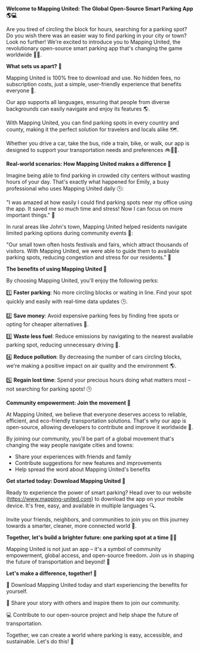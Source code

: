 **Welcome to Mapping United: The Global Open-Source Smart Parking App 🌎💻**

Are you tired of circling the block for hours, searching for a parking spot? Do you wish there was an easier way to find parking in your city or town? Look no further! We're excited to introduce you to Mapping United, the revolutionary open-source smart parking app that's changing the game worldwide 🚗🌟.

**What sets us apart? 🤔**

Mapping United is 100% free to download and use. No hidden fees, no subscription costs, just a simple, user-friendly experience that benefits everyone 🙌.

Our app supports all languages, ensuring that people from diverse backgrounds can easily navigate and enjoy its features 🌎.

With Mapping United, you can find parking spots in every country and county, making it the perfect solution for travelers and locals alike 🗺️.

Whether you drive a car, take the bus, ride a train, bike, or walk, our app is designed to support your transportation needs and preferences 🚲🚌💨.

**Real-world scenarios: How Mapping United makes a difference 🌟**

Imagine being able to find parking in crowded city centers without wasting hours of your day. That's exactly what happened for Emily, a busy professional who uses Mapping United daily 🕒:

"I was amazed at how easily I could find parking spots near my office using the app. It saved me so much time and stress! Now I can focus on more important things." 💖

In rural areas like John's town, Mapping United helped residents navigate limited parking options during community events 🎉:

"Our small town often hosts festivals and fairs, which attract thousands of visitors. With Mapping United, we were able to guide them to available parking spots, reducing congestion and stress for our residents." 🙏

**The benefits of using Mapping United 🌟**

By choosing Mapping United, you'll enjoy the following perks:

1️⃣ **Faster parking**: No more circling blocks or waiting in line. Find your spot quickly and easily with real-time data updates 🕒.

2️⃣ **Save money**: Avoid expensive parking fees by finding free spots or opting for cheaper alternatives 💸.

3️⃣ **Waste less fuel**: Reduce emissions by navigating to the nearest available parking spot, reducing unnecessary driving 🌿.

4️⃣ **Reduce pollution**: By decreasing the number of cars circling blocks, we're making a positive impact on air quality and the environment 🌎.

5️⃣ **Regain lost time**: Spend your precious hours doing what matters most – not searching for parking spots! 🕒

**Community empowerment: Join the movement 💪**

At Mapping United, we believe that everyone deserves access to reliable, efficient, and eco-friendly transportation solutions. That's why our app is open-source, allowing developers to contribute and improve it worldwide 🌟.

By joining our community, you'll be part of a global movement that's changing the way people navigate cities and towns:

* Share your experiences with friends and family
* Contribute suggestions for new features and improvements
* Help spread the word about Mapping United's benefits

**Get started today: Download Mapping United 📲**

Ready to experience the power of smart parking? Head over to our website (https://www.mapping-united.com) to download the app on your mobile device. It's free, easy, and available in multiple languages 🔍.

Invite your friends, neighbors, and communities to join you on this journey towards a smarter, cleaner, more connected world 🌟.

**Together, let's build a brighter future: one parking spot at a time 🚗💕**

Mapping United is not just an app – it's a symbol of community empowerment, global access, and open-source freedom. Join us in shaping the future of transportation and beyond! 💪

**Let's make a difference, together! 🌟**

📲 Download Mapping United today and start experiencing the benefits for yourself.

💬 Share your story with others and inspire them to join our community.

💻 Contribute to our open-source project and help shape the future of transportation.

Together, we can create a world where parking is easy, accessible, and sustainable. Let's do this! 🌟